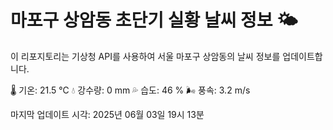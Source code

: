 
# 마포구 상암동 초단기 실황 날씨 정보 🌤️

이 리포지토리는 기상청 API를 사용하여 서울 마포구 상암동의 날씨 정보를 업데이트합니다. 

🌡️ 기온: 21.5 ℃
💧 강수량: 0 mm
💦 습도: 46 %
🌬️ 풍속: 3.2 m/s

마지막 업데이트 시각: 2025년 06월 03일 19시 13분    

